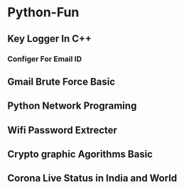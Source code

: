 # Python-Fun
## Key Logger In C++ 
### Configer For Email ID 
## Gmail Brute Force Basic
## Python Network Programing
## Wifi Password Extrecter
## Crypto graphic Agorithms Basic
## Corona Live Status in India and World

